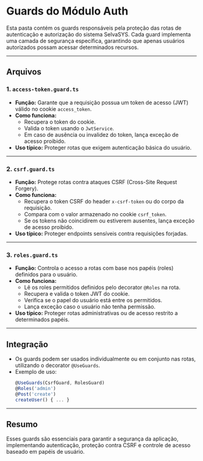 # Guards do Módulo Auth

Esta pasta contém os guards responsáveis pela proteção das rotas de autenticação e autorização do sistema SelvaSYS. Cada guard implementa uma camada de segurança específica, garantindo que apenas usuários autorizados possam acessar determinados recursos.

---

## Arquivos

### 1. `access-token.guard.ts`

- **Função:** Garante que a requisição possua um token de acesso (JWT) válido no cookie `access_token`.
- **Como funciona:** 
  - Recupera o token do cookie.
  - Valida o token usando o `JwtService`.
  - Em caso de ausência ou invalidez do token, lança exceção de acesso proibido.
- **Uso típico:** Proteger rotas que exigem autenticação básica do usuário.

---

### 2. `csrf.guard.ts`

- **Função:** Protege rotas contra ataques CSRF (Cross-Site Request Forgery).
- **Como funciona:**
  - Recupera o token CSRF do header `x-csrf-token` ou do corpo da requisição.
  - Compara com o valor armazenado no cookie `csrf_token`.
  - Se os tokens não coincidirem ou estiverem ausentes, lança exceção de acesso proibido.
- **Uso típico:** Proteger endpoints sensíveis contra requisições forjadas.

---

### 3. `roles.guard.ts`

- **Função:** Controla o acesso a rotas com base nos papéis (roles) definidos para o usuário.
- **Como funciona:**
  - Lê os roles permitidos definidos pelo decorator `@Roles` na rota.
  - Recupera e valida o token JWT do cookie.
  - Verifica se o papel do usuário está entre os permitidos.
  - Lança exceção caso o usuário não tenha permissão.
- **Uso típico:** Proteger rotas administrativas ou de acesso restrito a determinados papéis.

---

## Integração

- Os guards podem ser usados individualmente ou em conjunto nas rotas, utilizando o decorator `@UseGuards`.
- Exemplo de uso:
  ```typescript
  @UseGuards(CsrfGuard, RolesGuard)
  @Roles('admin')
  @Post('create')
  createUser() { ... }
  ```

---

## Resumo

Esses guards são essenciais para garantir a segurança da aplicação, implementando autenticação, proteção contra CSRF e controle de acesso baseado em papéis de usuário.
